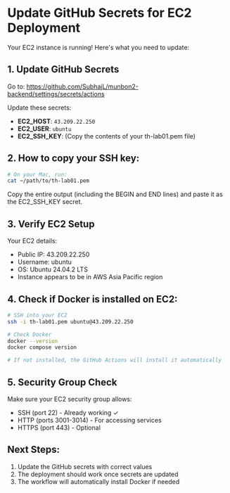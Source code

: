 # Update GitHub Secrets for EC2 Deployment

Your EC2 instance is running! Here's what you need to update:

## 1. Update GitHub Secrets

Go to: https://github.com/SubhajL/munbon2-backend/settings/secrets/actions

Update these secrets:
- **EC2_HOST**: `43.209.22.250`
- **EC2_USER**: `ubuntu`
- **EC2_SSH_KEY**: (Copy the contents of your th-lab01.pem file)

## 2. How to copy your SSH key:

```bash
# On your Mac, run:
cat ~/path/to/th-lab01.pem
```

Copy the entire output (including the BEGIN and END lines) and paste it as the EC2_SSH_KEY secret.

## 3. Verify EC2 Setup

Your EC2 details:
- Public IP: 43.209.22.250
- Username: ubuntu
- OS: Ubuntu 24.04.2 LTS
- Instance appears to be in AWS Asia Pacific region

## 4. Check if Docker is installed on EC2:

```bash
# SSH into your EC2
ssh -i th-lab01.pem ubuntu@43.209.22.250

# Check Docker
docker --version
docker compose version

# If not installed, the GitHub Actions will install it automatically
```

## 5. Security Group Check

Make sure your EC2 security group allows:
- SSH (port 22) - Already working ✓
- HTTP (ports 3001-3014) - For accessing services
- HTTPS (port 443) - Optional

## Next Steps:
1. Update the GitHub secrets with correct values
2. The deployment should work once secrets are updated
3. The workflow will automatically install Docker if needed